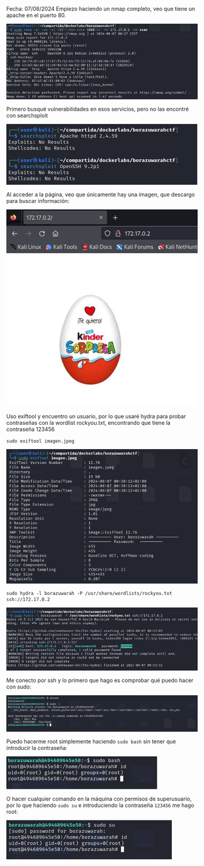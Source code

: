Fecha: 07/08/2024
Empiezo haciendo un nmap completo, veo que tiene un apache en el puerto 80.

![](../Fáciles/Imágenes/Pasted%20image%2020240807002812.png)

Primero busqué vulnerabilidades en esos servicios, pero no las encontré con searchsploit

![](Imágenes/Pasted%20image%2020240807004257.png)

Al acceder a la página, veo que únicamente hay una imagen, que descargo para buscar información:

![](Imágenes/Pasted%20image%2020240807003049.png)

Uso exiftool y encuentro un usuario, por lo que usaré hydra para probar contraseñas con la wordlist rockyou.txt, encontrando que tiene la contraseña 123456
```
sudo exiftool imagen.jpeg
```

![](Imágenes/Pasted%20image%2020240807003223.png)

```
sudo hydra -l borazuwarah -P /usr/share/wordlists/rockyou.txt ssh://172.17.0.2
```

![](Imágenes/Pasted%20image%2020240807003336.png)

Me conecto por ssh y lo primero que hago es comprobar qué puedo hacer con sudo:

![](Imágenes/Pasted%20image%2020240807003448.png)

Puedo hacerme root simplemente haciendo `sudo bash` sin tener que introducir la contraseña: 

![](Imágenes/Pasted%20image%2020240807003640.png)

O hacer cualquier comando en la máquina con permisos de superusuario, por lo que haciendo `sudo su` e introduciendo la contraseña `123456` me hago root: 

![](Imágenes/Pasted%20image%2020240807003845.png)
